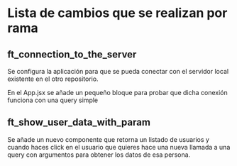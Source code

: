# Lista de cambios que se realizan por rama

## ft_connection_to_the_server

Se configura la aplicación para que se pueda conectar con el servidor local existente en el otro repositorio.

En el App.jsx se añade un pequeño bloque para probar que dicha conexión funciona con una query simple

## ft_show_user_data_with_param

Se añade un nuevo componente que retorna un listado de usuarios y cuando haces click en el usuario que quieres hace una nueva llamada a una query con argumentos para obtener los datos de esa persona.